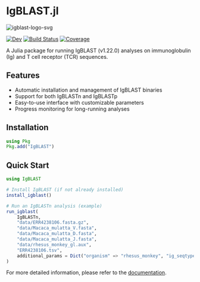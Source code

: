 # IgBLAST.jl
![igblast-logo-svg](https://github.com/user-attachments/assets/b5ceac6b-49cc-40a0-aa0a-f7ce0a494b62)

[![Dev](https://img.shields.io/badge/docs-dev-blue.svg)](https://mashu.github.io/IgBLAST.jl/dev/)
[![Build Status](https://github.com/mashu/IgBLAST.jl/actions/workflows/CI.yml/badge.svg?branch=main)](https://github.com/mashu/IgBLAST.jl/actions/workflows/CI.yml?query=branch%3Amain)
[![Coverage](https://codecov.io/gh/mashu/IgBLAST.jl/branch/main/graph/badge.svg)](https://codecov.io/gh/mashu/IgBLAST.jl)

A Julia package for running IgBLAST (v1.22.0) analyses on immunoglobulin (Ig) and T cell receptor (TCR) sequences.

## Features

- Automatic installation and management of IgBLAST binaries
- Support for both IgBLASTn and IgBLASTp
- Easy-to-use interface with customizable parameters
- Progress monitoring for long-running analyses

## Installation

```julia
using Pkg
Pkg.add("IgBLAST")
```

## Quick Start

```julia
using IgBLAST

# Install IgBLAST (if not already installed)
install_igblast()

# Run an IgBLASTn analysis (example)
run_igblast(
    IgBLASTn,
    "data/ERR4238106.fasta.gz",
    "data/Macaca_mulatta_V.fasta",
    "data/Macaca_mulatta_D.fasta",
    "data/Macaca_mulatta_J.fasta",
    "data/rhesus_monkey_gl.aux",
    "ERR4238106.tsv",
    additional_params = Dict("organism" => "rhesus_monkey", "ig_seqtype" => "ig")
)
```

For more detailed information, please refer to the [documentation](https://mashu.github.io/IgBLAST.jl/dev/).
